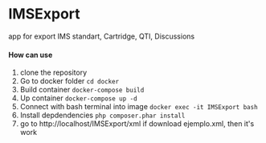 # IMSExport
app for export IMS standart, Cartridge, QTI, Discussions

#### How can use

1. clone the repository
2. Go to docker folder
   `cd docker`
3. Build container
   `docker-compose build`
4. Up container
   `docker-compose up -d`
5. Connect with bash terminal into image
   `docker exec -it IMSExport bash`
6. Install depdendencies
   `php composer.phar install`
7. go to http://localhost/IMSExport/xml
if download ejemplo.xml, then it's work